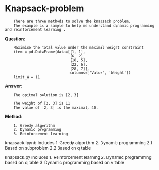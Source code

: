 # Knapsack-problem

        There are three methods to solve the knapsack problem.  
        The example is a sample to help me understand dynamic programming and reinforcement learning .
        
**Question**:

        Maximise the total value under the maximal weight constraint
        item = pd.DataFrame(data=[[1, 1],
                                  [6, 2],
                                  [18, 5],
                                  [22, 6],
                                  [28, 7]],
                                  columns=['Value', 'Weight'])
        limit_W = 11

**Answer**:

        The opitmal solution is [2, 3]

        The weight of [2, 3] is 11
        The value of [2, 3] is the maximal, 40.


**Method**:

        1. Greedy algorithm
        2. Dynamic programming
        3. Reinforcement learning

knapsack.ipynb includes 1. Greedy algorithm
                        2. Dynamic programming
                         2.1 Based on subproblem
                         2.2 Based on q table

knapsack.py    includes 1. Reinforcement learning
                        2. Dynamic programming based on q table
                        3. Dynamic programming based on v table
